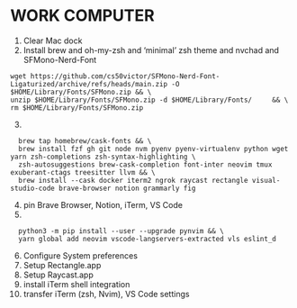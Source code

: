 # WORK COMPUTER
1. Clear Mac dock
2. Install brew and oh-my-zsh and ‘minimal’ zsh theme and nvchad and SFMono-Nerd-Font 
```shell 
wget https://github.com/cs50victor/SFMono-Nerd-Font-Ligaturized/archive/refs/heads/main.zip -O $HOME/Library/Fonts/SFMono.zip && \
unzip $HOME/Library/Fonts/SFMono.zip -d $HOME/Library/Fonts/     && \
rm $HOME/Library/Fonts/SFMono.zip
```
3.
```shell
  brew tap homebrew/cask-fonts && \
  brew install fzf gh git node nvm pyenv pyenv-virtualenv python wget yarn zsh-completions zsh-syntax-highlighting \
  zsh-autosuggestions brew-cask-completion font-inter neovim tmux exuberant-ctags treesitter llvm && \
  brew install --cask docker iterm2 ngrok raycast rectangle visual-studio-code brave-browser notion grammarly fig 
```
4. pin Brave Browser, Notion, iTerm, VS Code
5. 
```shell 
  python3 -m pip install --user --upgrade pynvim && \
  yarn global add neovim vscode-langservers-extracted vls eslint_d
```
6. Configure System preferences
7. Setup Rectangle.app
8. Setup Raycast.app
9. install iTerm shell integration
10. transfer iTerm (zsh, Nvim), VS Code settings
